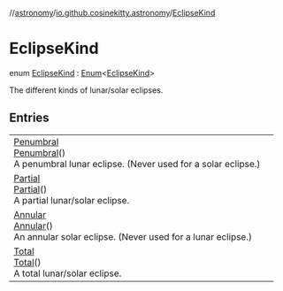 //[astronomy](../../../index.md)/[io.github.cosinekitty.astronomy](../index.md)/[EclipseKind](index.md)

# EclipseKind

enum [EclipseKind](index.md) : [Enum](https://kotlinlang.org/api/latest/jvm/stdlib/kotlin-stdlib/kotlin/-enum/index.html)&lt;[EclipseKind](index.md)&gt; 

The different kinds of lunar/solar eclipses.

## Entries

| | |
|---|---|
| [Penumbral](-penumbral/index.md)<br>[Penumbral](-penumbral/index.md)()<br>A penumbral lunar eclipse. (Never used for a solar eclipse.) |
| [Partial](-partial/index.md)<br>[Partial](-partial/index.md)()<br>A partial lunar/solar eclipse. |
| [Annular](-annular/index.md)<br>[Annular](-annular/index.md)()<br>An annular solar eclipse. (Never used for a lunar eclipse.) |
| [Total](-total/index.md)<br>[Total](-total/index.md)()<br>A total lunar/solar eclipse. |

